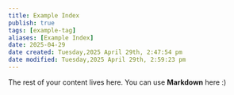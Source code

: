 ```yaml
---
title: Example Index
publish: true
tags: [example-tag]
aliases: [Example Index]
date: 2025-04-29
date created: Tuesday,2025 April 29th, 2:47:54 pm
date modified: Tuesday,2025 April 29th, 2:59:23 pm
---
```


The rest of your content lives here. You can use **Markdown** here :)
